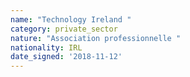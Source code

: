 ```yaml
---
name: "Technology Ireland "
category: private_sector
nature: "Association professionnelle "
nationality: IRL
date_signed: '2018-11-12'
---
```

    